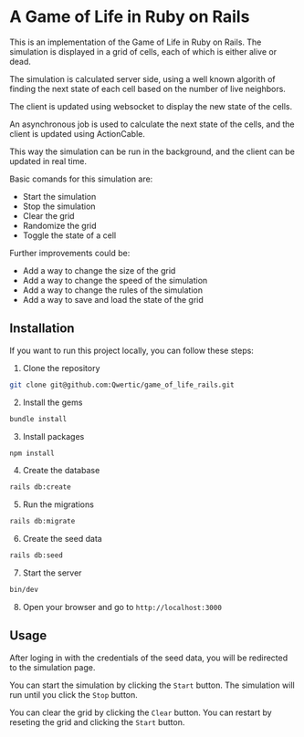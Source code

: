 # A Game of Life in Ruby on Rails

This is an implementation of the Game of Life in Ruby on Rails. The simulation is displayed in a grid of cells, each of which is either alive or dead.

The simulation is calculated server side, using a well known algorith of finding the next state of each cell based on the number of live neighbors.

The client is updated using websocket to display the new state of the cells.

An asynchronous job is used to calculate the next state of the cells, and the client is updated using ActionCable.

This way the simulation can be run in the background, and the client can be updated in real time.

Basic comands for this simulation are:

- Start the simulation
- Stop the simulation
- Clear the grid
- Randomize the grid
- Toggle the state of a cell

Further improvements could be:

- Add a way to change the size of the grid
- Add a way to change the speed of the simulation
- Add a way to change the rules of the simulation
- Add a way to save and load the state of the grid

## Installation

If you want to run this project locally, you can follow these steps:

1. Clone the repository

```bash
git clone git@github.com:Qwertic/game_of_life_rails.git
```

2. Install the gems

```bash
bundle install
```

3. Install packages

```bash
npm install
```

4. Create the database

```bash
rails db:create
```

5. Run the migrations

```bash
rails db:migrate
```

6. Create the seed data

```bash
rails db:seed
```

7. Start the server

```bash
bin/dev
```

8. Open your browser and go to `http://localhost:3000`

## Usage

After loging in with the credentials of the seed data, you will be redirected to the simulation page.

You can start the simulation by clicking the `Start` button. The simulation will run until you click the `Stop` button.

You can clear the grid by clicking the `Clear` button. You can restart by reseting the grid and clicking the `Start` button.
